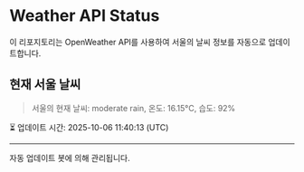 
# Weather API Status

이 리포지토리는 OpenWeather API를 사용하여 서울의 날씨 정보를 자동으로 업데이트합니다.

## 현재 서울 날씨
> 서울의 현재 날씨: moderate rain, 온도: 16.15°C, 습도: 92%

⏳ 업데이트 시간: 2025-10-06 11:40:13 (UTC)

---
자동 업데이트 봇에 의해 관리됩니다.
